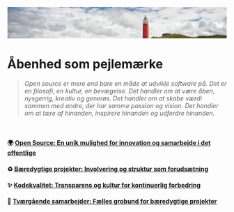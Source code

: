 ![logo](/assets/img/lighthouse-pixabay-banner.png)


# Åbenhed som pejlemærke

>*Open source er mere end bare en måde at udvikle software på. Det er en filosofi, en kultur, en bevægelse. Det handler om at være åben, nysgerrig, kreativ og generøs. Det handler om at skabe værdi sammen med andre, der har samme passion og vision. Det handler om at lære af hinanden, inspirere hinanden og udfordre hinanden.*


<br>

#### 🌍 **[Open Source: En unik mulighed for innovation og samarbejde i det offentlige](/docs/open_source.md)**



#### ♻️ **[Bæredygtige projekter: Involvering og struktur som forudsætning](/docs/bæredygtighed_i_open_source.md)**

#### ✨ **[Kodekvalitet: Transparens og kultur for kontinuerlig forbedring](docs/kvalitet_i_kodebasen.md)**

#### 🤝 **[Tværgående samarbejder: Fælles grobund for bæredygtige projekter](/docs/tvaergående_samarbejde.md)**
